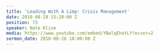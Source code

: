 ```yaml
---
title: 'Leading With A Limp: Crisis Management'
date: 2018-08-28 15:28:00 Z
position: 73
speaker: Nate Kline
media: https://www.youtube.com/embed/YBwlqEhotLY?ecver=2
sermon_date: 2018-08-26 10:00:00 Z
---
```


